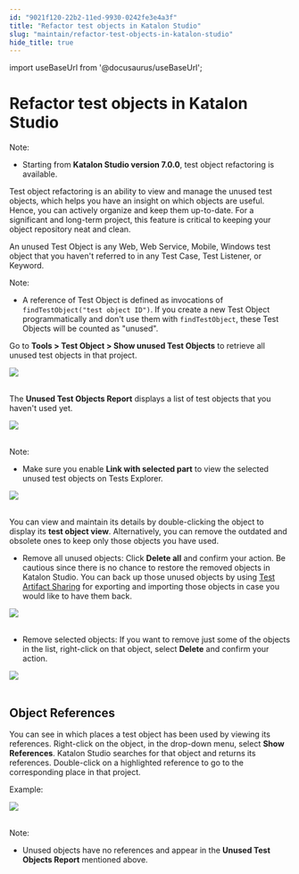 ```yaml
---
id: "9021f120-22b2-11ed-9930-0242fe3e4a3f"
title: "Refactor test objects in Katalon Studio"
slug: "maintain/refactor-test-objects-in-katalon-studio"
hide_title: true
---
```

import useBaseUrl from '@docusaurus/useBaseUrl';


# <a id="id" class="anchor_top_offset"/><a id="ariaid-title1" class="anchor_top_offset"/>Refactor test objects in <span xmlns="http://www.w3.org/1999/xhtml" className="ph">Katalon Studio</span> 

<div xmlns="http://www.w3.org/1999/xhtml" className="note note note_note"><span className="note__title">Note:</span> 
  <ul className="ul"><li className="li">
      <p className="p">Starting from <strong className="ph b">Katalon Studio version 7.0.0</strong>, test object refactoring is available.</p>
    </li></ul>
</div>
<p xmlns="http://www.w3.org/1999/xhtml" className="p">Test object refactoring is an ability to view and manage the unused test objects, which helps you have an insight on which objects are useful. Hence, you can actively organize and keep them up-to-date. For a significant and long-term project, this feature is critical to keeping your object repository neat and clean.</p> 
<p xmlns="http://www.w3.org/1999/xhtml" className="p">An unused Test Object is any Web, Web Service, Mobile, Windows test object that you haven't referred to in any Test Case, Test Listener, or Keyword.</p> 
<div xmlns="http://www.w3.org/1999/xhtml" className="note note note_note"><span className="note__title">Note:</span> 
  <ul className="ul"><li className="li">
      <p className="p">A reference of Test Object is defined as invocations of <code className="ph codeph">findTestObject("test object ID")</code>. If you create a new Test Object programmatically and don't use them with <code className="ph codeph">findTestObject</code>, these Test Objects will be counted as "unused".</p>
    </li></ul>
</div>
<p xmlns="http://www.w3.org/1999/xhtml" className="p">Go to <strong className="ph b">Tools &gt; Test Object &gt; Show unused Test Objects</strong> to retrieve all unused test objects in that project.</p> 
<p xmlns="http://www.w3.org/1999/xhtml" className="p"> <img className="image" height={141} src={useBaseUrl("https://github.com/katalon-studio/docs-images/raw/master/katalon-studio/docs/test-object-refactor/option.png")} width={486} /><br /><br /> </p> 
<p xmlns="http://www.w3.org/1999/xhtml" className="p">The <strong className="ph b">Unused Test Objects Report</strong> displays a list of test objects that you haven't used yet.</p> 
<p xmlns="http://www.w3.org/1999/xhtml" className="p"> <img className="image" height={254} src={useBaseUrl("https://github.com/katalon-studio/docs-images/raw/master/katalon-studio/docs/test-object-refactor/a.png")} width={745} /><br /><br /> </p> 
<div xmlns="http://www.w3.org/1999/xhtml" className="note note note_note"><span className="note__title">Note:</span> 
  <ul className="ul"><li className="li">Make sure you enable <strong className="ph b">Link with selected part</strong> to view the selected unused test objects on Tests Explorer. </li></ul>
</div>
<p xmlns="http://www.w3.org/1999/xhtml" className="p"><img className="image" height={87} src={useBaseUrl("https://github.com/katalon-studio/docs-images/raw/master/katalon-studio/docs/test-object-refactor/link-selected.png")} width={471} /><br /><br /></p> 
<p xmlns="http://www.w3.org/1999/xhtml" className="p">You can view and maintain its details by double-clicking the object to display its <strong className="ph b">test object view</strong>. Alternatively, you can remove the outdated and obsolete ones to keep only those objects you have used.</p> 
<ul xmlns="http://www.w3.org/1999/xhtml" className="ul"><li className="li">Remove all unused objects: Click <strong className="ph b">Delete all</strong> and confirm your action. Be cautious since there is no chance to restore the removed objects in Katalon Studio. You can back up those unused objects by using <a className="xref" href="/create-tests/manage-test-artifacts/test-artifacts-sharing-in-katalon-studio">Test Artifact Sharing</a> for exporting and importing those objects in case you would like to have them back.</li></ul> 
<p xmlns="http://www.w3.org/1999/xhtml" className="p"> <img className="image" height={192} src={useBaseUrl("https://github.com/katalon-studio/docs-images/raw/master/katalon-studio/docs/test-object-refactor/list-unused-objects.png")} width={442} /><br /><br /> </p> 
<ul xmlns="http://www.w3.org/1999/xhtml" className="ul"><li className="li">Remove selected objects: If you want to remove just some of the objects in the list, right-click on that object, select <strong className="ph b">Delete</strong> and confirm your action.</li></ul> 
<p xmlns="http://www.w3.org/1999/xhtml" className="p"> <img className="image" height={552} src={useBaseUrl("https://github.com/katalon-studio/docs-images/raw/master/katalon-studio/docs/test-object-refactor/remove-one.png")} width={636} /><br /><br /> </p> 

## <a id="id_1" class="anchor_top_offset"/>Object References

<p xmlns="http://www.w3.org/1999/xhtml" className="p">You can see in which places a test object has been used by viewing its references. Right-click on the object, in the drop-down menu, select <strong className="ph b">Show References</strong>. Katalon Studio searches for that object and returns its references. Double-click on a highlighted reference to go to the corresponding place in that project.</p> 
<p xmlns="http://www.w3.org/1999/xhtml" className="p">Example:</p> 
<p xmlns="http://www.w3.org/1999/xhtml" className="p"> <img className="image" src={useBaseUrl("https://github.com/katalon-studio/docs-images/raw/master/katalon-studio/docs/test-object-refactor/830-object-reference.png")} /><br /><br /></p> 
<div xmlns="http://www.w3.org/1999/xhtml" className="note note note_note"><span className="note__title">Note:</span> 
  <ul className="ul"><li className="li">
      <p className="p">Unused objects have no references and appear in the <strong className="ph b">Unused Test Objects Report</strong> mentioned above.</p>
    </li></ul>
</div>
